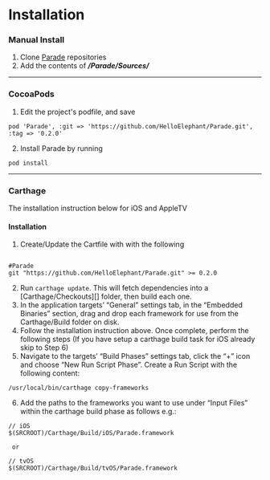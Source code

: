 # Installation

### Manual Install

1. Clone [Parade](https://github.com/HelloElephant/Parade.git) repositories
2. Add the contents of ***/Parade/Sources/***


****
### CocoaPods

1. Edit the project's podfile, and save

```
pod 'Parade', :git => 'https://github.com/HelloElephant/Parade.git', :tag => '0.2.0'
```
2. Install Parade by running

```
pod install
```
****
### Carthage

The installation instruction below for iOS and AppleTV

#### Installation

1. Create/Update the Cartfile with with the following

```

#Parade
git "https://github.com/HelloElephant/Parade.git" >= 0.2.0
```
2. Run `carthage update`. This will fetch dependencies into a [Carthage/Checkouts][] folder, then build each one.
3. In the application targets’ “General” settings tab, in the “Embedded Binaries” section, drag and drop each framework for use from the Carthage/Build folder on disk.
4. Follow the installation instruction above. Once complete, perform the following steps
(If you have setup a carthage build task for iOS already skip to Step 6)
5. Navigate to the targets’ “Build Phases” settings tab, click the “+” icon and choose “New Run Script Phase”. Create a Run Script with the following content:

```
/usr/local/bin/carthage copy-frameworks
```

6. Add the paths to the frameworks you want to use under “Input Files” within the carthage build phase as follows e.g.:

```
// iOS
$(SRCROOT)/Carthage/Build/iOS/Parade.framework

 or

// tvOS
$(SRCROOT)/Carthage/Build/tvOS/Parade.framework
```
